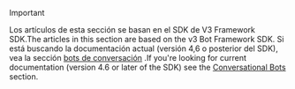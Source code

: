 > [!Important]
> <span data-ttu-id="06102-101">Los artículos de esta sección se basan en el SDK de V3 Framework SDK.</span><span class="sxs-lookup"><span data-stu-id="06102-101">The articles in this section are based on the v3 Bot Framework SDK.</span></span> <span data-ttu-id="06102-102">Si está buscando la documentación actual (versión 4,6 o posterior del SDK), vea la sección [bots de conversación](~/bots/what-are-bots.md) .</span><span class="sxs-lookup"><span data-stu-id="06102-102">If you're looking for current documentation (version 4.6 or later of the SDK) see the [Conversational Bots](~/bots/what-are-bots.md) section.</span></span>
